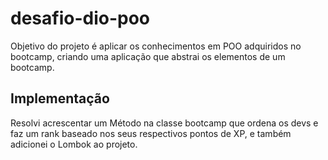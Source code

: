 # desafio-dio-poo

Objetivo do projeto é aplicar os conhecimentos em POO adquiridos no bootcamp, criando uma aplicação que abstrai os elementos de um bootcamp.

## Implementação
Resolvi acrescentar um Método na classe bootcamp que ordena os devs e faz um rank baseado nos seus respectivos pontos de XP, e também adicionei o Lombok ao projeto.
